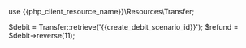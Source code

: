 use {{php_client_resource_name}}\Resources\Transfer;

$debit = Transfer::retrieve('{{create_debit_scenario_id}}');
$refund = $debit->reverse(11);
